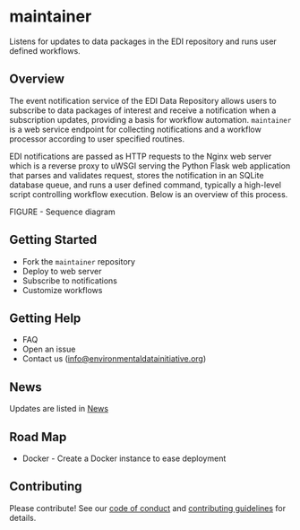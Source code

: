 # maintainer

Listens for updates to data packages in the EDI repository and runs user defined workflows.

## Overview

The event notification service of the EDI Data Repository allows users to subscribe to data packages of interest and receive a notification when a subscription updates, providing a basis for workflow automation. `maintainer` is a web service endpoint for collecting notifications and a workflow processor according to user specified routines.

EDI notifications are passed as HTTP requests to the Nginx web server which is a reverse proxy to uWSGI serving the Python Flask web application that parses and validates request, stores the notification in an SQLite database queue, and runs a user defined command, typically a high-level script controlling workflow execution. Below is an overview of this process.

FIGURE - Sequence diagram

## Getting Started
* Fork the `maintainer` repository
* Deploy to web server
* Subscribe to notifications
* Customize workflows

## Getting Help 
* FAQ
* Open an issue
* Contact us (info@environmentaldatainitiative.org)

## News
Updates are listed in [News](https://github.com/clnsmth/maintainer/blob/master/NEWS.md)

## Road Map
* Docker - Create a Docker instance to ease deployment

## Contributing
Please contribute! See our [code of conduct](https://github.com/clnsmth/maintainer/blob/master/CODE_OF_CONDUCT.md) and [contributing guidelines](https://github.com/clnsmth/maintainer/blob/master/CONTRIBUTING.md) for details.
